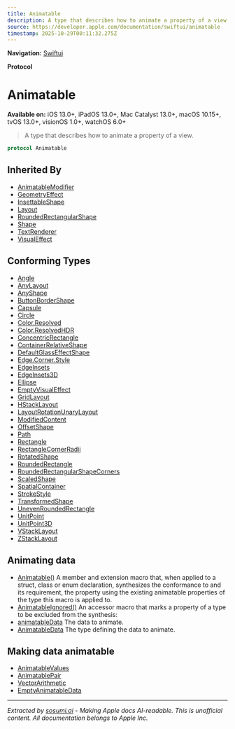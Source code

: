 ```yaml
---
title: Animatable
description: A type that describes how to animate a property of a view.
source: https://developer.apple.com/documentation/swiftui/animatable
timestamp: 2025-10-29T00:11:32.275Z
---
```


**Navigation:** [Swiftui](/documentation/swiftui)

**Protocol**

# Animatable

**Available on:** iOS 13.0+, iPadOS 13.0+, Mac Catalyst 13.0+, macOS 10.15+, tvOS 13.0+, visionOS 1.0+, watchOS 6.0+

> A type that describes how to animate a property of a view.

```swift
protocol Animatable
```

## Inherited By

- [AnimatableModifier](/documentation/swiftui/animatablemodifier)
- [GeometryEffect](/documentation/swiftui/geometryeffect)
- [InsettableShape](/documentation/swiftui/insettableshape)
- [Layout](/documentation/swiftui/layout)
- [RoundedRectangularShape](/documentation/swiftui/roundedrectangularshape)
- [Shape](/documentation/swiftui/shape)
- [TextRenderer](/documentation/swiftui/textrenderer)
- [VisualEffect](/documentation/swiftui/visualeffect)

## Conforming Types

- [Angle](/documentation/swiftui/angle)
- [AnyLayout](/documentation/swiftui/anylayout)
- [AnyShape](/documentation/swiftui/anyshape)
- [ButtonBorderShape](/documentation/swiftui/buttonbordershape)
- [Capsule](/documentation/swiftui/capsule)
- [Circle](/documentation/swiftui/circle)
- [Color.Resolved](/documentation/swiftui/color/resolved)
- [Color.ResolvedHDR](/documentation/swiftui/color/resolvedhdr)
- [ConcentricRectangle](/documentation/swiftui/concentricrectangle)
- [ContainerRelativeShape](/documentation/swiftui/containerrelativeshape)
- [DefaultGlassEffectShape](/documentation/swiftui/defaultglasseffectshape)
- [Edge.Corner.Style](/documentation/swiftui/edge/corner/style)
- [EdgeInsets](/documentation/swiftui/edgeinsets)
- [EdgeInsets3D](/documentation/swiftui/edgeinsets3d)
- [Ellipse](/documentation/swiftui/ellipse)
- [EmptyVisualEffect](/documentation/swiftui/emptyvisualeffect)
- [GridLayout](/documentation/swiftui/gridlayout)
- [HStackLayout](/documentation/swiftui/hstacklayout)
- [LayoutRotationUnaryLayout](/documentation/swiftui/layoutrotationunarylayout)
- [ModifiedContent](/documentation/swiftui/modifiedcontent)
- [OffsetShape](/documentation/swiftui/offsetshape)
- [Path](/documentation/swiftui/path)
- [Rectangle](/documentation/swiftui/rectangle)
- [RectangleCornerRadii](/documentation/swiftui/rectanglecornerradii)
- [RotatedShape](/documentation/swiftui/rotatedshape)
- [RoundedRectangle](/documentation/swiftui/roundedrectangle)
- [RoundedRectangularShapeCorners](/documentation/swiftui/roundedrectangularshapecorners)
- [ScaledShape](/documentation/swiftui/scaledshape)
- [SpatialContainer](/documentation/swiftui/spatialcontainer)
- [StrokeStyle](/documentation/swiftui/strokestyle)
- [TransformedShape](/documentation/swiftui/transformedshape)
- [UnevenRoundedRectangle](/documentation/swiftui/unevenroundedrectangle)
- [UnitPoint](/documentation/swiftui/unitpoint)
- [UnitPoint3D](/documentation/swiftui/unitpoint3d)
- [VStackLayout](/documentation/swiftui/vstacklayout)
- [ZStackLayout](/documentation/swiftui/zstacklayout)

## Animating data

- [Animatable()](/documentation/swiftui/animatable()) A member and extension macro that, when applied to a struct, class or enum declaration, synthesizes the conformance to  and its requirement, the  property using the existing animatable properties of the type this macro is applied to.
- [AnimatableIgnored()](/documentation/swiftui/animatableignored()) An accessor macro that marks a property of a type to be excluded from the  synthesis:
- [animatableData](/documentation/swiftui/animatable/animatabledata-6nydg) The data to animate.
- [AnimatableData](/documentation/swiftui/animatable/animatabledata-swift.associatedtype) The type defining the data to animate.

## Making data animatable

- [AnimatableValues](/documentation/swiftui/animatablevalues)
- [AnimatablePair](/documentation/swiftui/animatablepair)
- [VectorArithmetic](/documentation/swiftui/vectorarithmetic)
- [EmptyAnimatableData](/documentation/swiftui/emptyanimatabledata)

---

*Extracted by [sosumi.ai](https://sosumi.ai) - Making Apple docs AI-readable.*
*This is unofficial content. All documentation belongs to Apple Inc.*
